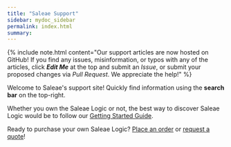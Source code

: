 ```yaml
---
title: "Saleae Support"
sidebar: mydoc_sidebar
permalink: index.html
summary:
---
```


{% include note.html content="Our support articles are now hosted on GitHub! If you find any issues, misinformation, or typos with any of the articles, click _**Edit Me**_ at the top and submit an _Issue_, or submit your proposed changes via _Pull Request_. We appreciate the help!" %}

Welcome to Saleae's support site! Quickly find information using the **search bar** on the top-right.

Whether you own the Saleae Logic or not, the best way to discover Saleae Logic would be to follow our [Getting Started Guide](https://saleae.github.io/support/setup.html).

Ready to purchase your own Saleae Logic? [Place an order](https://saleae.github.io/support/place-an-order.html) or [request a quote](https://saleae.github.io/support/request-a-quote.html)!
